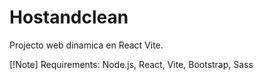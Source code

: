 # Hostandclean
Projecto web dinamica en React Vite.

[!Note]
Requirements: Node.js, React, Vite, Bootstrap, Sass


